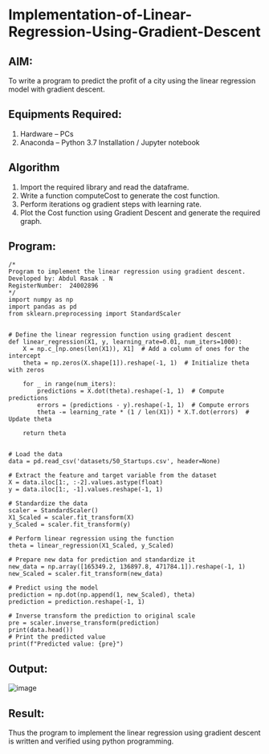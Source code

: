 # Implementation-of-Linear-Regression-Using-Gradient-Descent

## AIM:
To write a program to predict the profit of a city using the linear regression model with gradient descent.

## Equipments Required:
1. Hardware – PCs
2. Anaconda – Python 3.7 Installation / Jupyter notebook

## Algorithm
1. Import the required library and read the dataframe.
2. Write a function computeCost to generate the cost function.
3. Perform iterations og gradient steps with learning rate.
4. Plot the Cost function using Gradient Descent and generate the required graph.

## Program:
```
/*
Program to implement the linear regression using gradient descent.
Developed by: Abdul Rasak . N 
RegisterNumber:  24002896
*/
import numpy as np
import pandas as pd
from sklearn.preprocessing import StandardScaler


# Define the linear regression function using gradient descent
def linear_regression(X1, y, learning_rate=0.01, num_iters=1000):
    X = np.c_[np.ones(len(X1)), X1]  # Add a column of ones for the intercept
    theta = np.zeros(X.shape[1]).reshape(-1, 1)  # Initialize theta with zeros

    for _ in range(num_iters):
        predictions = X.dot(theta).reshape(-1, 1)  # Compute predictions
        errors = (predictions - y).reshape(-1, 1)  # Compute errors
        theta -= learning_rate * (1 / len(X1)) * X.T.dot(errors)  # Update theta

    return theta


# Load the data
data = pd.read_csv('datasets/50_Startups.csv', header=None)

# Extract the feature and target variable from the dataset
X = data.iloc[1:, :-2].values.astype(float)
y = data.iloc[1:, -1].values.reshape(-1, 1)

# Standardize the data
scaler = StandardScaler()
X1_Scaled = scaler.fit_transform(X)
y_Scaled = scaler.fit_transform(y)

# Perform linear regression using the function
theta = linear_regression(X1_Scaled, y_Scaled)

# Prepare new data for prediction and standardize it
new_data = np.array([165349.2, 136897.8, 471784.1]).reshape(-1, 1)
new_Scaled = scaler.fit_transform(new_data)

# Predict using the model
prediction = np.dot(np.append(1, new_Scaled), theta)
prediction = prediction.reshape(-1, 1)

# Inverse transform the prediction to original scale
pre = scaler.inverse_transform(prediction)
print(data.head())
# Print the predicted value
print(f"Predicted value: {pre}")
```

## Output:
![image](https://github.com/user-attachments/assets/4e253f2e-45cd-4341-a93f-f5bfd8c980b1)


## Result:
Thus the program to implement the linear regression using gradient descent is written and verified using python programming.
